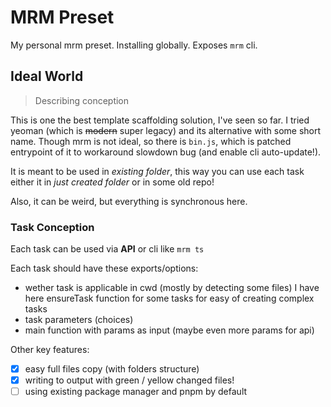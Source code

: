 # MRM Preset

My personal mrm preset. Installing globally. Exposes `mrm` cli.

## Ideal World

> Describing conception

This is one the best template scaffolding solution, I've seen so far. I tried yeoman (which is ~~modern~~ super legacy) and its alternative with some short name. Though mrm is not ideal, so there is `bin.js`, which is patched entrypoint of it to workaround slowdown bug (and enable cli auto-update!).

It is meant to be used in *existing folder*, this way you can use each task either it in *just created folder* or in some old repo!

Also, it can be weird, but everything is synchronous here.

### Task Conception

Each task can be used via **API** or cli like `mrm ts`

Each task should have these exports/options:

- wether task is applicable in cwd (mostly by detecting some files)
I have here ensureTask function for some tasks for easy of creating complex tasks
- task parameters (choices)
- main function with params as input (maybe even more params for api)

Other key features:

- [x] easy full files copy (with folders structure)
- [x] writing to output with green / yellow changed files!
- [ ] using existing package manager and pnpm by default
